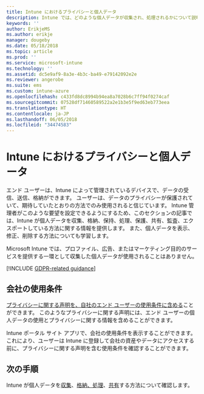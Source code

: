 ```yaml
---
title: Intune におけるプライバシーと個人データ
description: Intune では、どのような個人データが収集され、処理されるかについて説明します。
keywords: ''
author: ErikjeMS
ms.author: erikje
manager: dougeby
ms.date: 05/18/2018
ms.topic: article
ms.prod: ''
ms.service: microsoft-intune
ms.technology: ''
ms.assetid: dc5e9af9-8a3e-4b3c-ba49-e79142092e2e
ms.reviewer: angerobe
ms.suite: ems
ms.custom: intune-azure
ms.openlocfilehash: c433fd8dc8994b94ea8a7028b6c7ff94f0274caf
ms.sourcegitcommit: 07528df71460589522a2e1b3e5f9ed63eb773eea
ms.translationtype: HT
ms.contentlocale: ja-JP
ms.lasthandoff: 06/05/2018
ms.locfileid: "34474583"
---
```

# <a name="privacy-and-personal-data-in-intune"></a>Intune におけるプライバシーと個人データ

エンド ユーザーは、Intune によって管理されているデバイスで、データの受信、送信、格納ができます。 ユーザーは、データのプライバシーが保護されていて、期待していたとおりの方法でのみ使用されると信じています。 Intune 管理者がこのような要望を設定できるようにするため、このセクションの記事では、Intune が個人データを収集、格納、保持、処理、保護、共有、監査、エクスポートしている方法に関する情報を提供します。 また、個人データを表示、修正、削除する方法についても学習します。

Microsoft Intune では、プロファイル、広告、またはマーケティング目的のサービスを提供する一環として収集した個人データが使用されることはありません。

[!INCLUDE [GDPR-related guidance](./includes/gdpr-dsr-and-stp-note.md)]

## <a name="your-company-terms-and-conditions"></a>会社の使用条件

[プライバシーに関する声明を、自社のエンド ユーザーの使用条件に含める](company-portal-app.md)ことができます。 このようなプライバシーに関する声明には、エンド ユーザーの個人データの使用とプライバシーに関する情報を含めることができます。

Intune ポータル サイト アプリで、会社の使用条件を表示することができます。 これにより、ユーザーは Intune に登録して会社の資産やデータにアクセスする前に、プライバシーに関する声明を含む使用条件を確認することができます。

## <a name="next-steps"></a>次の手順

Intune が個人データを[収集](privacy-data-collect.md)、[格納、処理](privacy-data-store-process.md)、[共有](privacy-data-secure-share.md)する方法について確認します。 